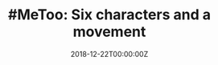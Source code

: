 ---
date: '2018-12-22T00:00:00Z'
external_link: https://web.archive.org/web/20210616054407/https://www.livemint.com/Companies/FubviKWvPplIsfzYv9w4iP/MeToo-Six-characters-and-a-movement.html
image:
  focal_point: Smart
original_link: https://www.livemint.com/Companies/FubviKWvPplIsfzYv9w4iP/MeToo-Six-characters-and-a-movement.html
summary: 'To rewind from the #MeToo juggernaut of 2018: The MeToo movement was founded
  by American civil rights activist Tarana Burke in 2006. "Sorry [festival] board
  members, you missed standing by the #MeToo movement by a mile." Its useful to look
  at the MeToo movement in terms of economist Joseph Schumpeters idea of "creative
  destruction". But these are not failures of the #MeToo movement. The MeToo hashtag
  has given women a vocabulary that acts as an arsenal.'
title: '#MeToo: Six characters and a movement'
---
